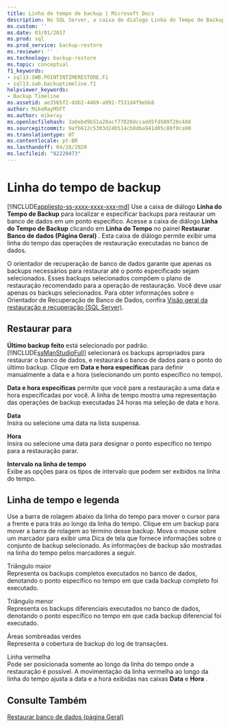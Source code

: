 ```yaml
---
title: Linha do tempo de backup | Microsoft Docs
description: No SQL Server, a caixa de diálogo Linha do Tempo de Backup permite localizar e especificar backups para restaurar um banco de dados para um ponto específico no tempo.
ms.custom: ''
ms.date: 03/01/2017
ms.prod: sql
ms.prod_service: backup-restore
ms.reviewer: ''
ms.technology: backup-restore
ms.topic: conceptual
f1_keywords:
- sql13.SWB.POINTINTIMERESTORE.F1
- sql13.swb.backuptimeline.f1
helpviewer_keywords:
- Backup Timeline
ms.assetid: ae3565f2-ddb2-4469-a992-7531d4f9ebb8
author: MikeRayMSFT
ms.author: mikeray
ms.openlocfilehash: 3a0ebd9b51a28acf77020dccadd5fd509f20c488
ms.sourcegitcommit: 9afb612c5303d24b514cb8dba941d05c88f0ca90
ms.translationtype: HT
ms.contentlocale: pt-BR
ms.lasthandoff: 04/28/2020
ms.locfileid: "82220473"
---
```

# <a name="backup-timeline"></a>Linha do tempo de backup
[!INCLUDE[appliesto-ss-xxxx-xxxx-xxx-md](../../includes/appliesto-ss-xxxx-xxxx-xxx-md.md)]
  Use a caixa de diálogo **Linha do Tempo de Backup** para localizar e especificar backups para restaurar um banco de dados em um ponto específico. Acesse a caixa de diálogo **Linha do Tempo de Backup** clicando em **Linha do Tempo** no painel **Restaurar Banco de dados (Página Geral)** . Esta caixa de diálogo permite exibir uma linha do tempo das operações de restauração executadas no banco de dados.  
  
 O orientador de recuperação de banco de dados garante que apenas os backups necessários para restaurar até o ponto especificado sejam selecionados. Esses backups selecionados compõem o plano de restauração recomendado para a operação de restauração. Você deve usar apenas os backups selecionados. Para obter informações sobre o Orientador de Recuperação de Banco de Dados, confira [Visão geral da restauração e recuperação &#40;SQL Server&#41;](../../relational-databases/backup-restore/restore-and-recovery-overview-sql-server.md).  
  
## <a name="restore-to"></a>Restaurar para  
 **Último backup feito** está selecionado por padrão. [!INCLUDE[ssManStudioFull](../../includes/ssmanstudiofull-md.md)] selecionará os backups apropriados para restaurar o banco de dados, e restaurará o banco de dados para o ponto do último backup. Clique em **Data e hora específicas** para definir manualmente a data e a hora (selecionando um ponto específico no tempo).  
  
 **Data e hora específicas** permite que você pare a restauração a uma data e hora especificadas por você. A linha de tempo mostra uma representação das operações de backup executadas 24 horas ma seleção de data e hora.  
  
 **Data**  
 Insira ou selecione uma data na lista suspensa.  
  
 **Hora**  
 Insira ou selecione uma data para designar o ponto específico no tempo para a restauração parar.  
  
 **Intervalo na linha de tempo**  
 Exibe as opções para os tipos de intervalo que podem ser exibidos na linha do tempo.  
  
## <a name="timeline-and-legend"></a>Linha de tempo e legenda  
 Use a barra de rolagem abaixo da linha do tempo para mover o cursor para a frente e para trás ao longo da linha do tempo. Clique em um backup para mover a barra de rolagem ao término desse backup. Mova o mouse sobre um marcador para exibir uma Dica de tela que fornece informações sobre o conjunto de backup selecionado. As informações de backup são mostradas na linha do tempo pelos marcadores a seguir.  
  
 Triângulo maior  
 Representa os backups completos executados no banco de dados, denotando o ponto específico no tempo em que cada backup completo foi executado.  
  
 Triângulo menor  
 Representa os backups diferenciais executados no banco de dados, denotando o ponto específico no tempo em que cada backup diferencial foi executado.  
  
 Áreas sombreadas verdes  
 Representa a cobertura de backup do log de transações.  
  
 Linha vermelha  
 Pode ser posicionada somente ao longo da linha do tempo onde a restauração é possível. A movimentação da linha vermelha ao longo da linha do tempo ajusta a data e a hora exibidas nas caixas **Data** e **Hora** .  
  
## <a name="see-also"></a>Consulte Também  
 [Restaurar banco de dados &#40;página Geral&#41;](../../relational-databases/backup-restore/restore-database-general-page.md)  
  
  
